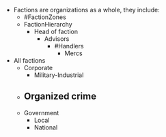 - Factions are organizations as a whole, they include:
	- #FactionZones
	- FactionHierarchy
		- Head of faction
			- Advisors
				- #Handlers
					- Mercs
- All factions
	- Corporate
		- Military-Industrial
	- Organized crime
		-
	- Government
		- Local
		- National